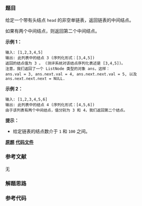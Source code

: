 ### 题目
给定一个带有头结点 `head` 的非空单链表，返回链表的中间结点。

如果有两个中间结点，则返回第二个中间结点。



**示例 1：**

    
    
    输入: [1,2,3,4,5]
    输出: 此列表中的结点 3 (序列化形式：[3,4,5])
    返回的结点值为 3 。 (测评系统对该结点序列化表述是 [3,4,5])。
    注意，我们返回了一个 ListNode 类型的对象 ans，这样：
    ans.val = 3, ans.next.val = 4, ans.next.next.val = 5, 以及 ans.next.next.next = NULL.
    

**示例  2：**

    
    
    输入: [1,2,3,4,5,6]
    输出: 此列表中的结点 4 (序列化形式：[4,5,6])
    由于该列表有两个中间结点，值分别为 3 和 4，我们返回第二个结点。
    



**提示：**

  * 给定链表的结点数介于 `1` 和 `100` 之间。

 **[原题](https://leetcode-cn.com/problems/middle-of-the-linked-list/)**    **[代码文件]()**


### 参考文献
无

### 解题思路




### 参考代码

```go


```




